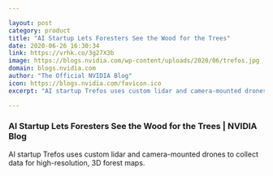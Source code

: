 ```yaml
---

layout: post
category: product
title: "AI Startup Lets Foresters See the Wood for the Trees"
date: 2020-06-26 16:30:34
link: https://vrhk.co/3g27X3b
image: https://blogs.nvidia.com/wp-content/uploads/2020/06/trefos.jpg
domain: blogs.nvidia.com
author: "The Official NVIDIA Blog"
icon: https://blogs.nvidia.com/favicon.ico
excerpt: "AI startup Trefos uses custom lidar and camera-mounted drones to collect data for high-resolution, 3D forest maps."

---
```


### AI Startup Lets Foresters See the Wood for the Trees | NVIDIA Blog

AI startup Trefos uses custom lidar and camera-mounted drones to collect data for high-resolution, 3D forest maps.